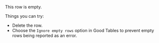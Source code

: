 This row is empty.

Things you can try:
- Delete the row.
- Choose the `Ignore empty rows` option in Good Tables to prevent empty rows being reported as an error.
